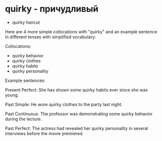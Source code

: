 # quirky - причудливый

- quirky haircut

Here are 4 more simple collocations with "quirky" and an example sentence in different tenses with simplified vocabulary:

Collocations:

- quirky behavior
- quirky clothes
- quirky habits
- quirky personality

Example sentences:

Present Perfect: She has shown some quirky habits ever since she was young.

Past Simple: He wore quirky clothes to the party last night.

Past Continuous: The professor was demonstrating some quirky behavior during the lecture.

Past Perfect: The actress had revealed her quirky personality in several interviews before the movie premiered.
